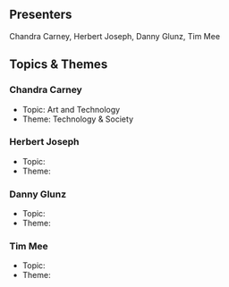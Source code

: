 ## Presenters

Chandra Carney, Herbert Joseph, Danny Glunz, Tim Mee

## Topics & Themes

### Chandra Carney

* Topic: Art and Technology
* Theme: Technology & Society

### Herbert Joseph

* Topic:
* Theme:

### Danny Glunz

* Topic:
* Theme:

### Tim Mee

* Topic:
* Theme:
